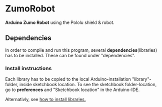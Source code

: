 # ZumoRobot
**Arduino Zumo Robot** using the Pololu shield & robot.

## Dependencies
In order to compile and run this program, several **dependencies**(libraries) has to be installed.
These can be found under "dependencies".

### Install instructions
Each library has to be copied to the local Arduino-installation "library"-folder, inside sketchbook location. To see the sketchbook folder-location, go to **preferences** and "Sketchbook location" in the Arduino-IDE.

Alternativly, see [how to install libraries.](https://www.arduino.cc/en/Guide/Libraries)
